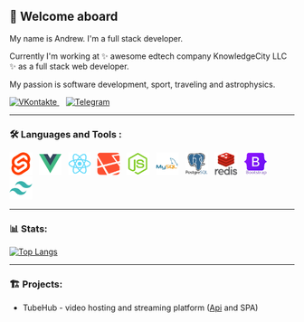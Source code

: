 ## 🚀 Welcome aboard

My name is Andrew. I'm a full stack developer.

Currently I'm working at ✨ awesome edtech company KnowledgeCity LLC ✨ as a full stack web developer. 

My passion is software development, sport, traveling and astrophysics.

<div id="badges" class="social-media">
  <a href="https://vk.com/depri_me" target="_blank">
    <img src="https://img.shields.io/badge/vk.com-profile-blue?style=for-the-badge&logo=vk" alt="VKontakte" title="VKontakte" />
  </a>&nbsp;&nbsp;
  <a href="https://t.me/Depri_me" target="_blank">
    <img src="https://img.shields.io/badge/telegram-message me-blue?style=for-the-badge&logo=telegram" alt="Telegram" title="Telegram" />
  </a>  
</div>

---

### 🛠️ Languages and Tools :
     
<div class="tools">
  <img src="https://github.com/devicons/devicon/blob/master/icons/svelte/svelte-original.svg" alt="Svelte.js" title="Svelte.js"  width="40" height="40" />&nbsp;&nbsp;
  <img src="https://github.com/devicons/devicon/blob/master/icons/vuejs/vuejs-original.svg" alt="Vue.js" title="Vue.js"  width="40" height="40" />&nbsp;&nbsp;
  <img src="https://github.com/devicons/devicon/blob/master/icons/react/react-original.svg" alt="React.js" title="React.js"  width="40" height="40" />&nbsp;&nbsp;
  <img src="https://github.com/devicons/devicon/blob/master/icons/laravel/laravel-plain.svg" alt="Laravel" title="Laravel"  width="40" height="40" />&nbsp;&nbsp;
  <img src="https://github.com/devicons/devicon/blob/master/icons/nodejs/nodejs-original.svg" alt="Node js" title="Node js"  width="40" height="40" />&nbsp;&nbsp;
  <img src="https://github.com/devicons/devicon/blob/master/icons/mysql/mysql-original-wordmark.svg" alt="MySQL" title="MySQL"  width="40" height="40" />&nbsp;&nbsp;
  <img src="https://github.com/devicons/devicon/blob/master/icons/postgresql/postgresql-original-wordmark.svg" alt="PostgreSql" title="PostgreSql"  width="40" height="40" />&nbsp;&nbsp;
  <img src="https://github.com/devicons/devicon/blob/master/icons/redis/redis-original-wordmark.svg" alt="Redis"  title="Redis" width="40" height="40" />&nbsp;&nbsp;
  <img src="https://github.com/devicons/devicon/blob/master/icons/bootstrap/bootstrap-original-wordmark.svg" alt="Bootstrap" title="Bootstrap" width="40" height="40" />&nbsp;&nbsp;
  <img src="https://github.com/devicons/devicon/blob/master/icons/tailwindcss/tailwindcss-plain.svg" alt="Tailwind" title="Tailwind" width="40" height="40" />
</div>

---

### 📊 Stats:

[![Top Langs](https://github-readme-stats.vercel.app/api/top-langs/?username=Deprime&layout=compact)](https://github.com/anuraghazra/github-readme-stats)

---

### 🏗️ Projects:

* TubeHub - video hosting and streaming platform ([Api](https://github.com/Deprime/tubehub-api) and SPA)
